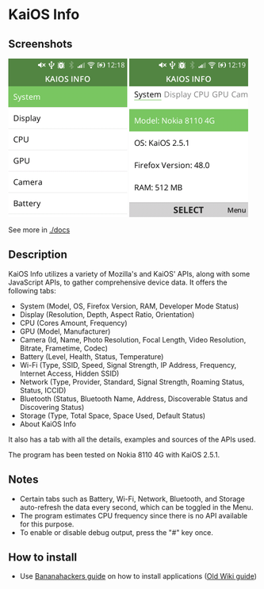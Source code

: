 # KaiOS Info
## Screenshots

![](./docs/main_menu.png)
![](./docs/system.png)

See more in [./docs](./docs/)
## Description

KaiOS Info utilizes a variety of Mozilla's and KaiOS' APIs, along with some JavaScript APIs, to gather comprehensive device data. It offers the following tabs:

- System (Model, OS, Firefox Version, RAM, Developer Mode Status)
- Display (Resolution, Depth, Aspect Ratio, Orientation)
- CPU (Cores Amount, Frequency)
- GPU (Model, Manufacturer)
- Camera (Id, Name, Photo Resolution, Focal Length, Video Resolution, Bitrate, Frametime, Codec)
- Battery (Level, Health, Status, Temperature)
- Wi-Fi (Type, SSID, Speed, Signal Strength, IP Address, Frequency, Internet Access, Hidden SSID)
- Network (Type, Provider, Standard, Signal Strength, Roaming Status, Status, ICCID)
- Bluetooth (Status, Bluetooth Name, Address, Discoverable Status and Discovering Status)
- Storage (Type, Total Space, Space Used, Default Status)
- About KaiOS Info

It also has a tab with all the details, examples and sources of the APIs used.

The program has been tested on Nokia 8110 4G with KaiOS 2.5.1.

## Notes

- Certain tabs such as Battery, Wi-Fi, Network, Bluetooth, and Storage auto-refresh the data every second, which can be toggled in the Menu.
- The program estimates CPU frequency since there is no API available for this purpose.
- To enable or disable debug output, press the "#" key once.

## How to install

- Use [Bananahackers guide](https://wiki.bananahackers.net/development/webide) on how to install applications ([Old Wiki guide](https://ivan-hc.github.io/bananahackers/install-omnisd.html#h.p_9Fk5jizGWpwi)) 
